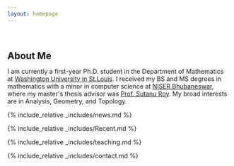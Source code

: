 ```yaml
---
layout: homepage
---
```


<h1 id="about-me"></h1>

<h2 style="margin: 60px 0px 10px;">About Me</h2>

I am currently a first-year Ph.D. student in the Department of Mathematics at <a href ="https://math.wustl.edu"> Washington University in St.Louis</a>. I received my BS and MS degrees in mathematics with a minor in computer science at <a href="https://oldsite.niser.ac.in/sms/">NISER Bhubaneswar</a>, where my master's thesis advisor was <a href ="http://www.niser.ac.in/~sutanu/">Prof. Sutanu Roy</a>. My broad interests are in Analysis, Geometry, and Topology. 




{% include_relative _includes/news.md %}

{% include_relative _includes/Recent.md %}

{% include_relative _includes/teaching.md %}

{% include_relative _includes/contact.md %}




